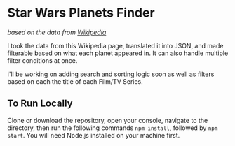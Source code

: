 # Star Wars Planets Finder

_based on the data from [Wikipedia](https://en.wikipedia.org/wiki/List_of_Star_Wars_planets_and_moons)_

I took the data from this Wikipedia page, translated it into JSON, and made filterable based on what each planet appeared in. It can also handle multiple filter conditions at once.

I'll be working on adding search and sorting logic soon as well as filters based on each the title of each Film/TV Series.

## To Run Locally

Clone or download the repository, open your console, navigate to the directory, then run the following commands `npm install`, followed by `npm start`. You will need Node.js installed on your machine first.
